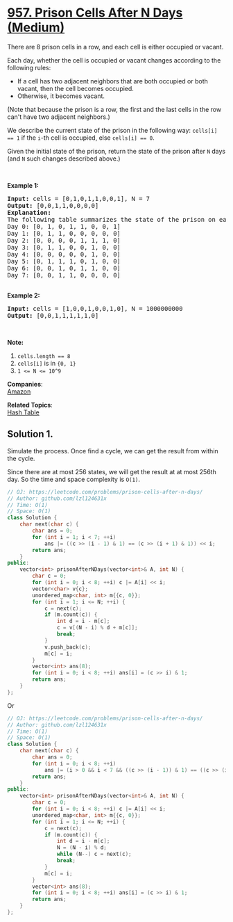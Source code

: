 # [957. Prison Cells After N Days (Medium)](https://leetcode.com/problems/prison-cells-after-n-days/)

<p>There are 8 prison cells in a row, and each cell is either occupied or vacant.</p>

<p>Each day, whether the cell is occupied or vacant changes according to the following rules:</p>

<ul>
	<li>If a cell has two adjacent neighbors that are both occupied or both vacant,&nbsp;then the cell becomes occupied.</li>
	<li>Otherwise, it becomes vacant.</li>
</ul>

<p>(Note that because the prison is a row, the first and the last cells in the row can't have two adjacent neighbors.)</p>

<p>We describe the current state of the prison&nbsp;in the following way:&nbsp;<code>cells[i] == 1</code> if the <code>i</code>-th cell is occupied, else <code>cells[i] == 0</code>.</p>

<p>Given the initial state of the prison, return the state of the prison after <code>N</code> days (and <code>N</code> such changes described above.)</p>

<p>&nbsp;</p>

<div>
<ol>
</ol>
</div>

<div>
<p><strong>Example 1:</strong></p>

<pre><strong>Input: </strong>cells = <span id="example-input-1-1">[0,1,0,1,1,0,0,1]</span>, N = <span id="example-input-1-2">7</span>
<strong>Output: </strong><span id="example-output-1">[0,0,1,1,0,0,0,0]</span>
<strong>Explanation: 
</strong><span id="example-output-1">The following table summarizes the state of the prison on each day:
Day 0: [0, 1, 0, 1, 1, 0, 0, 1]
Day 1: [0, 1, 1, 0, 0, 0, 0, 0]
Day 2: [0, 0, 0, 0, 1, 1, 1, 0]
Day 3: [0, 1, 1, 0, 0, 1, 0, 0]
Day 4: [0, 0, 0, 0, 0, 1, 0, 0]
Day 5: [0, 1, 1, 1, 0, 1, 0, 0]
Day 6: [0, 0, 1, 0, 1, 1, 0, 0]
Day 7: [0, 0, 1, 1, 0, 0, 0, 0]</span>

</pre>

<div>
<p><strong>Example 2:</strong></p>

<pre><strong>Input: </strong>cells = <span id="example-input-2-1">[1,0,0,1,0,0,1,0]</span>, N = <span id="example-input-2-2">1000000000</span>
<strong>Output: </strong><span id="example-output-2">[0,0,1,1,1,1,1,0]</span>
</pre>

<p>&nbsp;</p>

<p><strong>Note:</strong></p>

<ol>
	<li><code>cells.length == 8</code></li>
	<li><code>cells[i]</code> is in <code>{0, 1}</code></li>
	<li><code>1 &lt;= N &lt;= 10^9</code></li>
</ol>
</div>
</div>

**Companies**:  
[Amazon](https://leetcode.com/company/amazon)

**Related Topics**:  
[Hash Table](https://leetcode.com/tag/hash-table/)

## Solution 1.

Simulate the process. Once find a cycle, we can get the result from within the cycle.

Since there are at most 256 states, we will get the result at at most 256th day. So the time and space complexity is `O(1)`.

```cpp
// OJ: https://leetcode.com/problems/prison-cells-after-n-days/
// Author: github.com/lzl124631x
// Time: O(1)
// Space: O(1)
class Solution {
    char next(char c) {
        char ans = 0;
        for (int i = 1; i < 7; ++i)
            ans |= ((c >> (i - 1) & 1) == (c >> (i + 1) & 1)) << i;
        return ans;
    }
public:
    vector<int> prisonAfterNDays(vector<int>& A, int N) {
        char c = 0;
        for (int i = 0; i < 8; ++i) c |= A[i] << i;
        vector<char> v{c};
        unordered_map<char, int> m{{c, 0}};
        for (int i = 1; i <= N; ++i) {
            c = next(c);
            if (m.count(c)) {
                int d = i - m[c];
                c = v[(N - i) % d + m[c]];
                break;
            }
            v.push_back(c);
            m[c] = i;
        }
        vector<int> ans(8);
        for (int i = 0; i < 8; ++i) ans[i] = (c >> i) & 1;
        return ans;
    }
};
```

Or

```cpp
// OJ: https://leetcode.com/problems/prison-cells-after-n-days/
// Author: github.com/lzl124631x
// Time: O(1)
// Space: O(1)
class Solution {
    char next(char c) {
        char ans = 0;
        for (int i = 0; i < 8; ++i)
            ans |= (i > 0 && i < 7 && ((c >> (i - 1)) & 1) == ((c >> (i + 1)) & 1)) << i;
        return ans;
    }
public:
    vector<int> prisonAfterNDays(vector<int>& A, int N) {
        char c = 0;
        for (int i = 0; i < 8; ++i) c |= A[i] << i;
        unordered_map<char, int> m{{c, 0}};
        for (int i = 1; i <= N; ++i) {
            c = next(c);
            if (m.count(c)) {
                int d = i - m[c];
                N = (N - i) % d;
                while (N--) c = next(c);
                break;
            }
            m[c] = i;
        }
        vector<int> ans(8);
        for (int i = 0; i < 8; ++i) ans[i] = (c >> i) & 1;
        return ans;
    }
};
```
